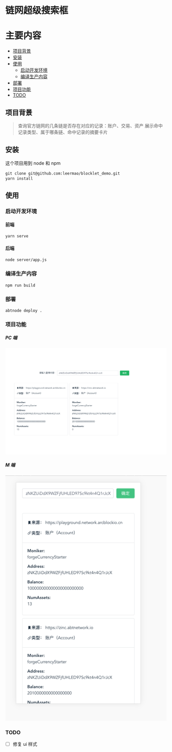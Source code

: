 # 链网超级搜索框

# 主要内容

- [项目背景](#项目背景)
- [安装](#安装)
- [使用](#使用)
  - [启动开发环境](#启动开发环境)
  - [编译生产内容](#编译生产内容)
- [部署](#部署)
- [项目功能](#项目功能)
- [TODO](#TODO)

## 项目背景

> 查询官方链网的几条链是否存在对应的记录：账户、交易、资产
> 展示命中记录类型、属于哪条链、命中记录的摘要卡片

## 安装

这个项目用到 node 和 npm

```
git clone git@github.com:leermao/blocklet_demo.git
yarn install
```

## 使用

### 启动开发环境

#### 前端

```
yarn serve
```

#### 后端

```
node server/app.js
```

### 编译生产内容

```
npm run build
```

### 部署

```
abtnode deploy .
```

### 项目功能

##### PC 端

![PC 端](./screenshots/pc.png)

##### M 端

![M 端](./screenshots/m.png)

### TODO

- [ ] 修复 ui 样式
